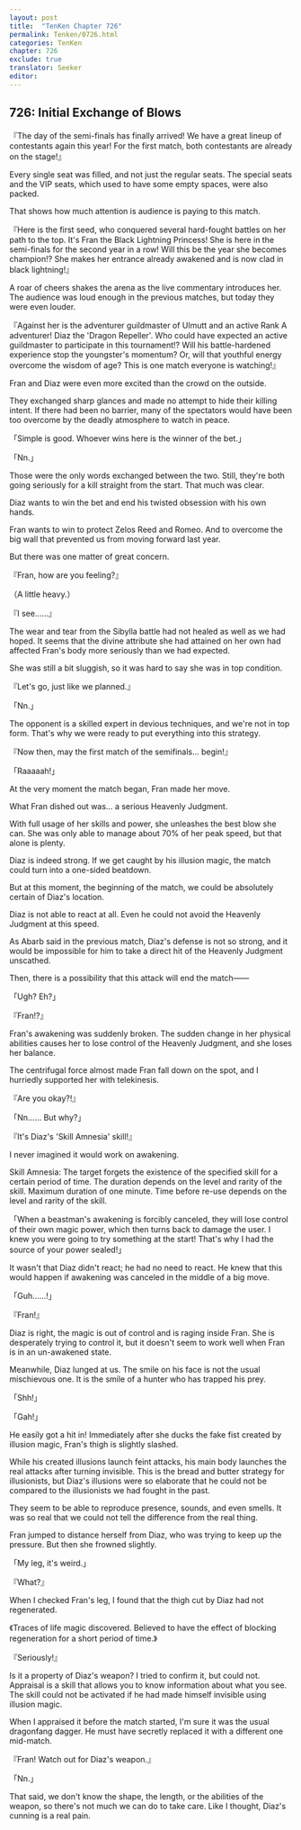 ```yaml
---
layout: post
title:  "TenKen Chapter 726"
permalink: Tenken/0726.html
categories: TenKen
chapter: 726
exclude: true
translator: Seeker
editor: 
---
```

<h2>726: Initial Exchange of Blows</h2>

『The day of the semi-finals has finally arrived! We have a great lineup of contestants again this year! For the first match, both contestants are already on the stage!』

Every single seat was filled, and not just the regular seats. The special seats and the VIP seats, which used to have some empty spaces, were also packed.

That shows how much attention is audience is paying to this match.

『Here is the first seed, who conquered several hard-fought battles on her path to the top. It's Fran the Black Lightning Princess! She is here in the semi-finals for the second year in a row! Will this be the year she becomes champion!? She makes her entrance already awakened and is now clad in black lightning!』

A roar of cheers shakes the arena as the live commentary introduces her. The audience was loud enough in the previous matches, but today they were even louder.

『Against her is the adventurer guildmaster of Ulmutt and an active Rank A adventurer! Diaz the 'Dragon Repeller'. Who could have expected an active guildmaster to participate in this tournament!? Will his battle-hardened experience stop the youngster's momentum? Or, will that youthful energy overcome the wisdom of age? This is one match everyone is watching!』

Fran and Diaz were even more excited than the crowd on the outside.

They exchanged sharp glances and made no attempt to hide their killing intent. If there had been no barrier, many of the spectators would have been too overcome by the deadly atmosphere to watch in peace.

「Simple is good. Whoever wins here is the winner of the bet.」

「Nn.」

Those were the only words exchanged between the two. Still, they're both going seriously for a kill straight from the start. That much was clear.

Diaz wants to win the bet and end his twisted obsession with his own hands.

Fran wants to win to protect Zelos Reed and Romeo. And to overcome the big wall that prevented us from moving forward last year.

But there was one matter of great concern.

『Fran, how are you feeling?』

（A little heavy.）

『I see……』

The wear and tear from the Sibylla battle had not healed as well as we had hoped. It seems that the divine attribute she had attained on her own had affected Fran's body more seriously than we had expected.

She was still a bit sluggish, so it was hard to say she was in top condition.

『Let's go, just like we planned.』

「Nn.」

The opponent is a skilled expert in devious techniques, and we're not in top form. That's why we were ready to put everything into this strategy.

『Now then, may the first match of the semifinals… begin!』

「Raaaaah!」

At the very moment the match began, Fran made her move.

What Fran dished out was… a serious Heavenly Judgment.

With full usage of her skills and power, she unleashes the best blow she can. She was only able to manage about 70% of her peak speed, but that alone is plenty.

Diaz is indeed strong. If we get caught by his illusion magic, the match could turn into a one-sided beatdown.

But at this moment, the beginning of the match, we could be absolutely certain of Diaz's location.

Diaz is not able to react at all. Even he could not avoid the Heavenly Judgment at this speed.

As Abarb said in the previous match, Diaz's defense is not so strong, and it would be impossible for him to take a direct hit of the Heavenly Judgment unscathed.

Then, there is a possibility that this attack will end the match――

「Ugh? Eh?」

『Fran!?』

Fran's awakening was suddenly broken. The sudden change in her physical abilities causes her to lose control of the Heavenly Judgment, and she loses her balance.

The centrifugal force almost made Fran fall down on the spot, and I hurriedly supported her with telekinesis.

『Are you okay?!』

「Nn…… But why?」

『It's Diaz's 'Skill Amnesia' skill!』

I never imagined it would work on awakening.

Skill Amnesia: The target forgets the existence of the specified skill for a certain period of time. The duration depends on the level and rarity of the skill. Maximum duration of one minute. Time before re-use depends on the level and rarity of the skill.

「When a beastman's awakening is forcibly canceled, they will lose control of their own magic power, which then turns back to damage the user. I knew you were going to try something at the start! That's why I had the source of your power sealed!」

It wasn't that Diaz didn't react; he had no need to react. He knew that this would happen if awakening was canceled in the middle of a big move.

「Guh……!」

『Fran!』

Diaz is right, the magic is out of control and is raging inside Fran. She is desperately trying to control it, but it doesn't seem to work well when Fran is in an un-awakened state.

Meanwhile, Diaz lunged at us. The smile on his face is not the usual mischievous one. It is the smile of a hunter who has trapped his prey.

「Shh!」

「Gah!」

He easily got a hit in! Immediately after she ducks the fake fist created by illusion magic, Fran's thigh is slightly slashed.

While his created illusions launch feint attacks, his main body launches the real attacks after turning invisible. This is the bread and butter strategy for illusionists, but Diaz's illusions were so elaborate that he could not be compared to the illusionists we had fought in the past.

They seem to be able to reproduce presence, sounds, and even smells. It was so real that we could not tell the difference from the real thing.

Fran jumped to distance herself from Diaz, who was trying to keep up the pressure. But then she frowned slightly.

「My leg, it's weird.」

『What?』

When I checked Fran's leg, I found that the thigh cut by Diaz had not regenerated.

《Traces of life magic discovered. Believed to have the effect of blocking regeneration for a short period of time.》

『Seriously!』

Is it a property of Diaz's weapon? I tried to confirm it, but could not. Appraisal is a skill that allows you to know information about what you see. The skill could not be activated if he had made himself invisible using illusion magic.

When I appraised it before the match started, I'm sure it was the usual dragonfang dagger. He must have secretly replaced it with a different one mid-match.

『Fran! Watch out for Diaz's weapon.』

「Nn.」

That said, we don't know the shape, the length, or the abilities of the weapon, so there's not much we can do to take care. Like I thought, Diaz's cunning is a real pain.



